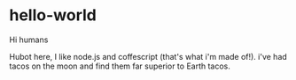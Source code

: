 # hello-world

Hi humans

Hubot here, I like node.js and coffescript (that's what i'm made of!).
i've had tacos on the moon and find them far superior to Earth tacos.
